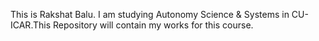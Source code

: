 This is Rakshat Balu. I am studying Autonomy Science & Systems in CU-ICAR.This Repository will contain my works for this course.
